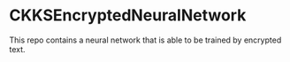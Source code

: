 # CKKSEncryptedNeuralNetwork
This repo contains a neural network that is able to be trained by encrypted text. 
